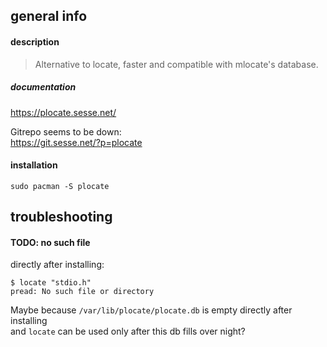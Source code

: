 ## general info

#### description

> Alternative to locate, faster and compatible with mlocate's database.

##### documentation

https://plocate.sesse.net/

Gitrepo seems to be down:\
https://git.sesse.net/?p=plocate

#### installation

```
sudo pacman -S plocate
```

## troubleshooting

#### TODO: no such file

directly after installing:
```
$ locate "stdio.h"
pread: No such file or directory
```

Maybe because `/var/lib/plocate/plocate.db` is empty directly after installing \
and `locate` can be used only after this db fills over night?
